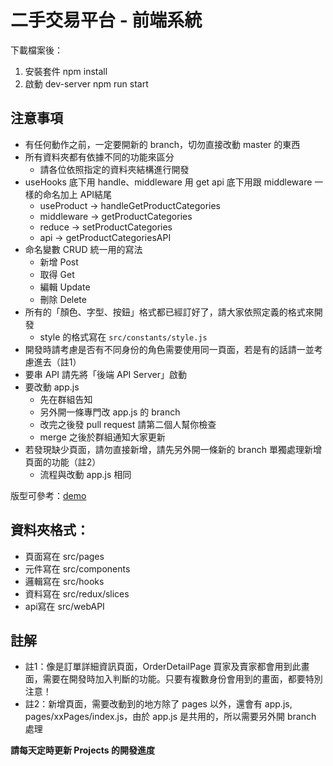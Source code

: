 # 二手交易平台 - 前端系統
下載檔案後：
1. 安裝套件 npm install
2. 啟動 dev-server npm run start

## 注意事項
- 有任何動作之前，一定要開新的 branch，切勿直接改動 master 的東西
- 所有資料夾都有依據不同的功能來區分
  * 請各位依照指定的資料夾結構進行開發
- useHooks 底下用 handle、middleware 用 get api 底下用跟 middleware 一樣的命名加上 API結尾
  * useProduct -> handleGetProductCategories 
  * middleware -> getProductCategories
  * reduce -> setProductCategories
  * api -> getProductCategoriesAPI
- 命名變數 CRUD 統一用的寫法
  * 新增 Post
  * 取得 Get
  * 編輯 Update
  * 刪除 Delete
- 所有的「顏色、字型、按鈕」格式都已經訂好了，請大家依照定義的格式來開發 
  * style 的格式寫在 `src/constants/style.js `
- 開發時請考慮是否有不同身份的角色需要使用同一頁面，若是有的話請一並考慮進去（註1）
- 要串 API 請先將「後端 API Server」啟動
- 要改動 app.js
  * 先在群組告知
  * 另外開一條專門改 app.js 的 branch
  * 改完之後發 pull request 請第二個人幫你檢查
  * merge 之後於群組通知大家更新
- 若發現缺少頁面，請勿直接新增，請先另外開一條新的 branch 單獨處理新增頁面的功能（註2）
  * 流程與改動 app.js 相同
  

版型可參考：[demo](https://krebikshaw.github.io/final-project/prepare/)

## 資料夾格式：
- 頁面寫在 src/pages
- 元件寫在 src/components
- 邏輯寫在 src/hooks
- 資料寫在 src/redux/slices
- api寫在 src/webAPI

## 註解
- 註1：像是訂單詳細資訊頁面，OrderDetailPage 買家及賣家都會用到此畫面，需要在開發時加入判斷的功能。只要有複數身份會用到的畫面，都要特別注意！
- 註2：新增頁面，需要改動到的地方除了 pages 以外，還會有 app.js, pages/xxPages/index.js，由於 app.js 是共用的，所以需要另外開 branch 處理

**請每天定時更新 Projects 的開發進度**



